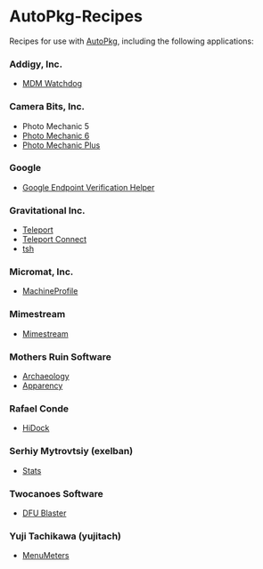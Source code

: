 # AutoPkg-Recipes

Recipes for use with [AutoPkg](https://github.com/autopkg/autopkg), including the following applications:

### Addigy, Inc.
* [MDM Watchdog](https://addigy.com/mdm-watchdog/)

### Camera Bits, Inc.
* Photo Mechanic 5
* [Photo Mechanic 6](https://home.camerabits.com/tour-photo-mechanic/)
* [Photo Mechanic Plus](https://home.camerabits.com/tour-photo-mechanic-plus/)

### Google
* [Google Endpoint Verification Helper](https://support.google.com/a/answer/9007320#zippy=%2Cstep-if-necessary-install-the-helper-app-mac-windows-and-linux-only)

### Gravitational Inc.
* [Teleport](https://goteleport.com)
* [Teleport Connect](https://goteleport.com)
* [tsh](https://goteleport.com)

### Micromat, Inc.
* [MachineProfile](https://www.micromat.com/products/machineprofile)

### Mimestream
* [Mimestream](https://mimestream.com)

### Mothers Ruin Software
* [Archaeology](https://www.mothersruin.com/software/Archaeology/)
* [Apparency](https://mothersruin.com/software/Apparency/)

### Rafael Conde
* [HiDock](https://hidock.app)

### Serhiy Mytrovtsiy (exelban)
* [Stats](https://github.com/exelban/stats/)

### Twocanoes Software
* [DFU Blaster](https://www.kevinmcox.com/2023/02/dfu-blaster-an-even-easier-method-to-put-a-macbook-into-dfu-mode/)

### Yuji Tachikawa (yujitach)
* [MenuMeters](https://member.ipmu.jp/yuji.tachikawa/MenuMetersElCapitan/)

